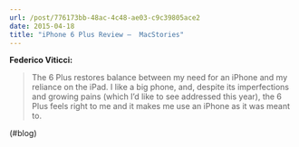 ```yaml
---
url: /post/776173bb-48ac-4c48-ae03-c9c39805ace2
date: 2015-04-18
title: "iPhone 6 Plus Review –  MacStories"
---
```


**Federico Viticci:**



> The 6 Plus restores balance between my need for an iPhone and my reliance on the iPad. I like a big phone, and, despite its imperfections and growing pains (which I&#8217;d like to see addressed this year), the 6 Plus feels right to me and it makes me use an iPhone as it was meant to. 



(#blog)